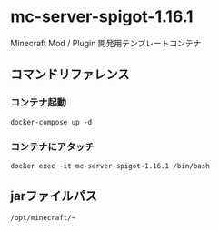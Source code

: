 # mc-server-spigot-1.16.1

Minecraft Mod / Plugin 開発用テンプレートコンテナ

## コマンドリファレンス

### コンテナ起動

`docker-compose up -d`

### コンテナにアタッチ

`docker exec -it mc-server-spigot-1.16.1 /bin/bash`


## jarファイルパス

`/opt/minecraft/~`